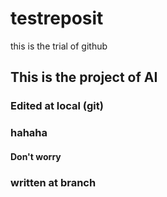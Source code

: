# testreposit
this is the trial of github

## This is the project of AI

### Edited at local (git)

### hahaha

#### Don't worry

### written at branch
